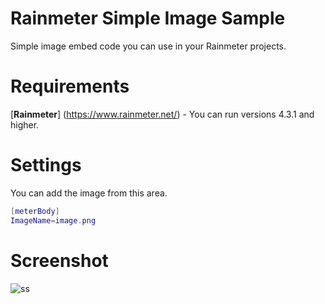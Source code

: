 # Rainmeter Simple Image Sample
Simple image embed code you can use in your Rainmeter projects.

# Requirements
[**Rainmeter**] (https://www.rainmeter.net/) - You can run versions 4.3.1 and higher.

# Settings
You can add the image from this area.
```lua
[meterBody]
ImageName=image.png
```

# Screenshot 
![ss](https://user-images.githubusercontent.com/69988594/110312323-ffd8d100-8015-11eb-9844-8f8b1da423a5.jpg)
